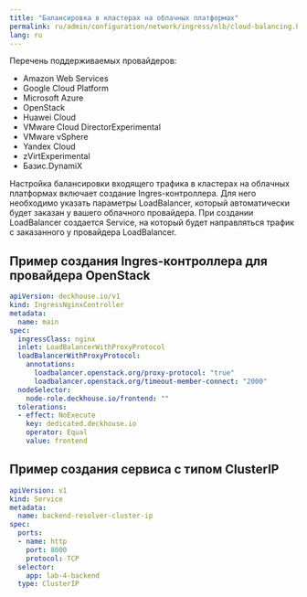 ```yaml
---
title: "Балансировка в кластерах на облачных платформах"
permalink: ru/admin/configuration/network/ingress/nlb/cloud-balancing.html
lang: ru
---
```


Перечень поддерживаемых провайдеров:

* Amazon Web Services
* Google Cloud Platform
* Microsoft Azure
* OpenStack
* Huawei Cloud
* VMware Cloud DirectorExperimental
* VMware vSphere
* Yandex Cloud
* zVirtExperimental
* Базис.DynamiX

Настройка балансировки входящего трафика в кластерах на облачных платформах включает создание Ingres-контроллера.
Для него необходимо указать параметры LoadBalancer, который автоматически будет заказан у вашего облачного провайдера.
При создании LoadBalancer создается Service, на который будет направляться трафик с заказанного у провайдера LoadBalancer.

## Пример создания Ingres-контроллера для провайдера OpenStack

```yaml
apiVersion: deckhouse.io/v1
kind: IngressNginxController
metadata:
  name: main
spec:
  ingressClass: nginx
  inlet: LoadBalancerWithProxyProtocol
  loadBalancerWithProxyProtocol:
    annotations:
      loadbalancer.openstack.org/proxy-protocol: "true"
      loadbalancer.openstack.org/timeout-member-connect: "2000"
  nodeSelector:
    node-role.deckhouse.io/frontend: ""
  tolerations:
  - effect: NoExecute
    key: dedicated.deckhouse.io
    operator: Equal
    value: frontend
```

## Пример создания сервиса с типом ClusterIP

```yaml
apiVersion: v1
kind: Service
metadata:
  name: backend-resolver-cluster-ip
spec:
  ports:
  - name: http
    port: 8000
    protocol: TCP
  selector:
    app: lab-4-backend
  type: ClusterIP
```
